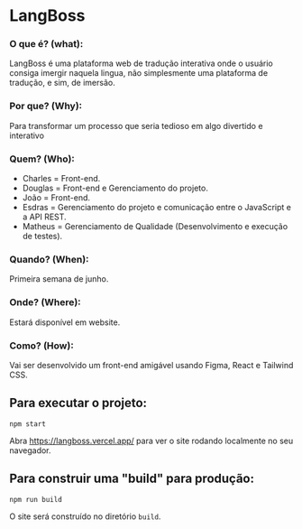 # LangBoss
### O que é? (what):
LangBoss é uma plataforma web de tradução interativa onde o usuário consiga imergir naquela lingua, não simplesmente uma plataforma de tradução, e sim, de imersão.

### Por que? (Why):
Para transformar um processo que seria tedioso em algo divertido e interativo

### Quem? (Who):
* Charles = Front-end.
* Douglas = Front-end e Gerenciamento do projeto.
* João = Front-end.
* Esdras = Gerenciamento do projeto e comunicação entre o JavaScript e a API REST.
* Matheus = Gerenciamento de Qualidade (Desenvolvimento e execução de testes).

### Quando? (When):
Primeira semana de junho.

### Onde? (Where):
Estará disponível em website.

### Como? (How):
Vai ser desenvolvido um front-end amigável usando Figma, React e Tailwind CSS.

## Para executar o projeto:
```
npm start
```

Abra https://langboss.vercel.app/ para ver o site rodando localmente no seu navegador.

## Para construir uma "build" para produção:
```
npm run build
```
O site será construído no diretório `build`.
